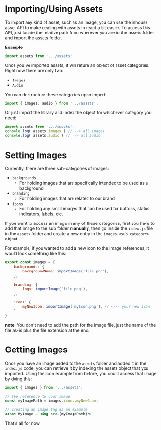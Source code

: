 
# Importing/Using Assets

To import any kind of asset, such as an image, you can use the inhouse asset API to make dealing with assets in react a bit easier. To access this API, just locate the relative path from wherever you are to the assets folder and import the assets folder.

**Example**
```javascript
import assets from '.../assets';
```

Once you've imported assets, it will return an object of asset categories. Right now there are only two:

- `Images`
- `Audio`

You can destructure these categories upon import:

```javascript
import { images, audio } from '.../assets';
```

Or just import the library and index the object for whichever category you need:

```javascript
import assets from '.../assets';
console.log( assets.images ) // --> all images
console.log( assets.audio ) // --> all audio
```

# Setting Images

Currently, there are three sub-categories of images:
- `backgrounds`
    * For holding images that are specifically intended to be used as a background
- `branding`
    * For holding images that are related to our brand
- `icons`
    * For holding any small images that can be used for buttons, status indicators, labels, etc.

If you want to access an image in any of these categories, first you have to add that image to the sub folder **manually**, then go inside the `index.js` file in the `assets` folder and create a new entry in the `images.<sub category>` object.

For example, if you wanted to add a new icon to the image references, it would look something like this:

```javascript
export const images = {
    backgrounds: {
        backgroundName: importImage('file.png'),
    },

    branding: {
        logo: importImage('file.png'),
    },

    icons: {
        myNewIcon: importImage('myIcon.png'), // <--- your new icon
    }
}
```

**note:** You don't need to add the path for the image file, just the name of the file as-is plus the file extension at the end.

# Getting Images

Once you have an image added to the `assets` folder and added it in the `index.js` code, you can retrieve it by indexing the assets object that you imported. Using the icon example from before, you could access that image by doing this:

```jsx
import { images } from '.../assets';

// the reference to your image
const myImagePath = images.icons.myNewIcon;

// creating an image tag as an example
const MyImage = <img src={myImagePath}/>
```

That's all for now